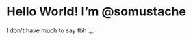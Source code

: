 # Hello World! I’m @somustache
I don't have much to say tbh ._.

<!---
somustache/somustache is a ✨ special ✨ repository because its `README.md` (this file) appears on your GitHub profile.
You can click the Preview link to take a look at your changes.
--->

